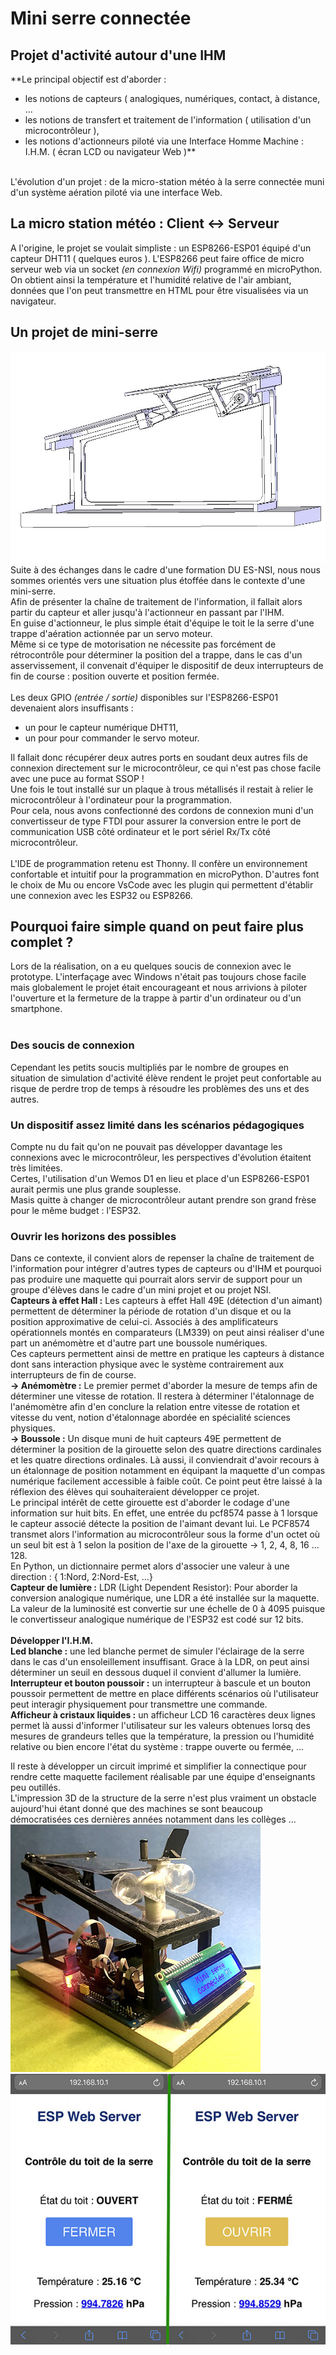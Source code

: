 # Mini serre connectée
## Projet d'activité autour d'une IHM
**Le principal objectif est d'aborder :
- les notions de capteurs ( analogiques, numériques, contact, à distance, ...
- les notions de transfert et traitement de l'information ( utilisation d'un microcontrôleur ),
- les notions d'actionneurs piloté via une Interface Homme Machine : I.H.M. ( écran LCD ou navigateur Web )**
<br />
L'évolution d'un projet : de la micro-station météo à la serre connectée muni d'un système aération piloté via une interface Web.<br />

## La micro station météo : Client <-> Serveur

A l'origine, le projet se voulait simpliste : un ESP8266-ESP01 équipé d'un capteur DHT11 ( quelques euros ). L'ESP8266 peut faire office de micro serveur web via un socket *(en connexion Wifi)* programmé en microPython.<br>
On obtient ainsi la température et l'humidité relative de l'air ambiant, données que l'on peut transmettre en HTML pour être visualisées via un navigateur.

## Un projet de mini-serre

![Schéma d'une mini-serre avec trappe d'aération](https://github.com/SoproLab/Soprolab/blob/master/Pedagogie/SpeNSI_SerreConnectee/mini_serre_v2.jpg)
Suite à des échanges dans le cadre d'une formation DU ES-NSI, nous nous sommes orientés vers une situation plus étoffée dans le contexte d'une mini-serre.<br />
Afin de présenter la chaîne de traitement de l'information, il fallait alors partir du capteur et aller jusqu'à l'actionneur en passant par l'IHM.<br />
En guise d'actionneur, le plus simple était d'équipe le toit le la serre d'une trappe d'aération actionnée par un servo moteur.<br />
Même si ce type de motorisation ne nécessite pas forcément de rétrocontrôle pour déterminer la position del a trappe, dans le cas d'un asservissement, il convenait d'équiper le dispositif de deux interrupteurs de fin de course : position ouverte et position fermée.<br />
<br />
Les deux GPIO *(entrée / sortie)* disponibles sur l'ESP8266-ESP01 devenaient alors insuffisants :
- un pour le capteur numérique DHT11,
- un pour pour commander le servo moteur.<br />

Il fallait donc récupérer deux autres ports en soudant deux autres fils de connexion directement sur le microcontrôleur, ce qui n'est pas chose facile avec une puce au format SSOP ! <br />
Une fois le tout installé sur un plaque à trous métallisés il restait à relier le microcontrôleur à l'ordinateur pour la programmation.<br />
Pour cela, nous avons confectionné des cordons de connexion muni d'un convertisseur de type FTDI pour assurer la conversion entre le port de communication USB côté ordinateur et le port sériel Rx/Tx côté microcontrôleur. <br />
<br />
L'IDE de programmation retenu est Thonny. Il confère un environnement confortable et intuitif pour la programmation en microPython. D'autres font le choix de Mu ou encore VsCode avec les plugin qui permettent d'établir une connexion avec les ESP32 ou ESP8266.

## Pourquoi faire simple quand on peut faire plus complet ?

Lors de la réalisation, on a eu quelques soucis de connexion avec le prototype. L'interfaçage avec Windows n'était pas toujours chose facile mais globalement le projet était encourageant et nous arrivions à piloter l'ouverture et la fermeture de la trappe à partir d'un ordinateur ou d'un smartphone.<br />
<br />
### Des soucis de connexion
Cependant les petits soucis multipliés par le nombre de groupes en situation de simulation d'activité élève rendent le projet peut confortable au risque de perdre trop de temps à résoudre les problèmes des uns et des autres.<br />
### Un dispositif assez limité dans les scénarios pédagogiques
Compte nu du fait qu'on ne pouvait pas développer davantage les connexions avec le microcontrôleur, les perspectives d'évolution étaitent très limitées.<br />
Certes, l'utilisation d'un Wemos D1 en lieu et place d'un ESP8266-ESP01 aurait permis une plus grande souplesse.<br />
Masis quitte à changer de microcontrôleur autant prendre son grand frèse pour le même budget : l'ESP32.
### Ouvrir les horizons des possibles
Dans ce contexte, il convient alors de repenser la chaîne de traitement de l'information pour intégrer d'autres types de capteurs ou d'IHM et pourquoi pas produire une maquette qui pourrait alors servir de support pour un groupe d'élèves dans le cadre d'un mini projet et ou projet NSI.<br />
**Capteurs à effet Hall :**
Les capteurs à effet Hall 49E (détection d'un aimant) permettent de déterminer la période de rotation d'un disque et ou la position approximative de celui-ci. Associés à des amplificateurs opérationnels montés en comparateurs (LM339) on peut ainsi réaliser d'une part un anémomètre et d'autre part une boussole numériques.<br />
Ces capteurs permettent ainsi de mettre en pratique les capteurs à distance dont sans interaction physique avec le système contrairement aux interrupteurs de fin de course.<br />
**-> Anémomètre :** Le premier permet d'aborder la mesure de temps afin de déterminer une vitesse de rotation. Il restera à déterminer l'étalonnage de l'anémomètre afin d'en conclure la relation entre vitesse de rotation et vitesse du vent, notion d'étalonnage abordée en spécialité sciences physiques.<br />
**-> Boussole :** Un disque muni de huit capteurs 49E permettent de déterminer la position de la girouette selon des quatre directions cardinales et les quatre directions ordinales. Là aussi, il conviendrait d'avoir recours à un étalonnage de position notamment en équipant la maquette d'un compas numérique facilement accessible à faible coût. Ce point peut être laissé à la réflexion des élèves qui souhaiteraient développer ce projet.<br />
Le principal intérêt de cette girouette est d'aborder le codage d'une information sur huit bits. En effet, une entrée du pcf8574 passe à 1 lorsque le capteur associé détecte la position de l'aimant devant lui. Le PCF8574 transmet alors l'information au microcontrôleur sous la forme d'un octet où un seul bit est à 1 selon la position de l'axe de la girouette -> 1, 2, 4, 8, 16 ... 128.<br />
En Python, un dictionnaire permet alors d'associer une valeur à une direction : { 1:Nord, 2:Nord-Est, ...}<br />
**Capteur de lumière :** LDR (Light Dependent Resistor): Pour aborder la conversion analogique numérique, une LDR a été installée sur la maquette. La valeur de la luminosité est convertie sur une échelle de 0 à 4095 puisque le convertisseur analogique numérique de l'ESP32 est codé sur 12 bits.<br />
<br />
**Développer l'I.H.M.**<br />
**Led blanche :** une led blanche permet de simuler l'éclairage de la serre dans le cas d'un ensoleillement insuffisant. Grace à la LDR, on peut ainsi déterminer un seuil en dessous duquel il convient d'allumer la lumière.<br />
**Interrupteur et bouton poussoir :** un interrupteur à bascule et un bouton poussoir permettent de mettre en place différents scénarios où l'utilisateur peut interagir physiquement pour transmettre une commande.<br />
**Afficheur à cristaux liquides :** un afficheur LCD 16 caractères deux lignes permet là aussi d'informer l'utilisateur sur les valeurs obtenues lorsq des mesures de grandeurs telles que la température, la pression ou l'humidité relative ou bien encore l'état du système : trappe ouverte ou fermée, ...<br />

Il reste à développer un circuit imprimé et simplifier la connectique pour rendre cette maquette facilement réalisable par une équipe d'enseignants peu outillés.<br />
L'impression 3D de la structure de la serre n'est plus vraiment un obstacle aujourd'hui étant donné que des machines se sont beaucoup démocratisées ces dernières années notamment dans les collèges ...
<br />
![Photo du prototype de maquette](https://github.com/SoproLab/Soprolab/blob/master/Pedagogie/SpeNSI_SerreConnectee/mini_serre_00.jpg)
![IHM serre connectee](https://github.com/SoproLab/Soprolab/blob/master/Pedagogie/SpeNSI_SerreConnectee/Code_Python/www/Objectif_1.jpg)
